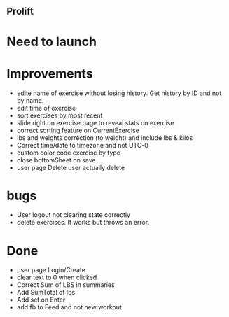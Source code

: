## Prolift

# Need to launch

# Improvements
- edite name of exercise without losing history. Get history by ID and not by name.
- edit time of exercise
- sort exercises by most recent
- slide right on exercise page to reveal stats on exercise
- correct sorting feature on CurrentExercise
- lbs and weights correction (to weight) and include lbs & kilos
- Correct time/date to timezone and not UTC-0
- custom color code exercise by type
- close bottomSheet on save
- user page Delete user actually delete


# bugs
- User logout not clearing state correctly
- delete exercises. It works but throws an error.


# Done
- user page Login/Create
- clear text to 0 when clicked
- Correct Sum of LBS in summaries
- Add SumTotal of lbs
- Add set on Enter
- add fb to Feed and not new workout